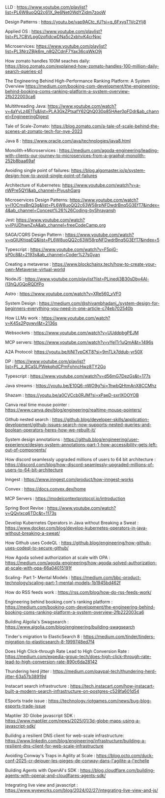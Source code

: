LLD : https://www.youtube.com/playlist?list=PL6W8uoQQ2c61X_9e6Net0WdYZidm7zooW

Design Patterns : https://youtu.be/vap9ACtc_tU?si=q_6FxysT1Vc2Ylj8

Applied OS : https://www.youtube.com/playlist?list=PL7CBVLpg0zqfIdcwDNa5c2xbhvK4crNqc

Microservices: https://www.youtube.com/playlist?list=PL3NrzZBjk6m_n8QZCdnF7Yax36cqWkO9j

How zomato handles 100M seaches daily: https://blog.zomato.com/explained-how-zomato-handles-100-million-daily-search-queries-p1

The Engineering Behind High-Performance Ranking Platform: A System Overview https://medium.com/booking-com-development/the-engineering-behind-booking-coms-ranking-platform-a-system-overview-2fb222003ca6

Multithreading Java: https://www.youtube.com/watch?v=4aYvLz4E1Ts&list=PLA3GkZPtsafY62QhQ030p85HAer0pFDdr&ab_channel=EngineeringDigest

Tale of Scale-Zomato: https://blog.zomato.com/a-tale-of-scale-behind-the-scenes-at-zomato-tech-for-nye-2023

Java 8 : https://www.oracle.com/java/technologies/java8.html

Monolith->Microservices : https://medium.com/agoda-engineering/leading-with-clients-our-journey-to-microservices-from-a-graphql-monolith-252b8baa69af

Avoiding single point of failures: https://blog.algomaster.io/p/system-design-how-to-avoid-single-point-of-failures

Architecture of Kubernetes: https://www.youtube.com/watch?v=a-nWPre5QYI&ab_channel=PiyushGarg

Microservices Design Patterns: https://www.youtube.com/watch?v=l1OCmsBnQ3g&list=PL6W8uoQQ2c63W58rpNFDwdrBnq5G3EfT7&index=4&ab_channel=Concept%26%26Coding-byShrayansh

Jest: https://www.youtube.com/watch?v=IPiUDhwnZxA&ab_channel=freeCodeCamp.org

SAGA/CQRS Design Pattern : https://www.youtube.com/watch?v=qGlUKtjqaEQ&list=PL6W8uoQQ2c63W58rpNFDwdrBnq5G3EfT7&index=5

Typescript : https://www.youtube.com/watch?v=F5pjG-sP0c8&t=2193s&ab_channel=Coder%27sGyan

Creating a metaverse : https://www.blockchainx.tech/how-to-create-your-own-Metaverse-virtual-world

NodeJS : https://www.youtube.com/playlist?list=PLinedj3B30sDby4Al-i13hQJGQoRQDfPo

Astro : https://www.youtube.com/watch?v=XRe560_vVF0

System Design : https://medium.com/@shivambhadani_/system-design-for-beginners-everything-you-need-in-one-article-c74eb702540b

How LLMs work : https://www.youtube.com/watch?v=K45s2PgywvI&t=2136s

Websockets : https://www.youtube.com/watch?v=UUddpbgPEJM

MCP servers: https://www.youtube.com/watch?v=vYelTr1uQmA&t=1496s

A2A Protocol: https://youtu.be/tiNlTvpCKT8?si=9mTLk7ddub-yr50X

DP : https://www.youtube.com/playlist?list=PL_z_8CaSLPWekqhdCPmFohncHwz8TY2Go

Typescript : https://www.youtube.com/watch?v=d56mG7DezGs&t=177s

Java streams : https://youtu.be/E10Q6-nWO9g?si=1hwbQHtmAnX8CCMhz

Shazam : https://youtu.be/a0CVCcb0RJM?si=xPaeD-sxrlXOOYOB

Canva real time mouse pointer : https://www.canva.dev/blog/engineering/realtime-mouse-pointers/

Github nested search : https://github.blog/developer-skills/application-development/github-issues-search-now-supports-nested-queries-and-boolean-operators-heres-how-we-rebuilt-it/

System design annotations : https://github.blog/engineering/user-experience/design-system-annotations-part-1-how-accessibility-gets-left-out-of-components/

How discord seamlessly upgraded millions of users to 64 bit architecture : https://discord.com/blog/how-discord-seamlessly-upgraded-millions-of-users-to-64-bit-architecture

Inngest : https://www.inngest.com/product/how-inngest-works

Convex : https://docs.convex.dev/home

MCP Servers : https://modelcontextprotocol.io/introduction

Spring Boot Revise : https://www.youtube.com/watch?v=QQvlxcq6TDc&t=1173s

Develop Kubernetes Operators in Java without Breaking a Sweat : https://www.docker.com/blog/develop-kubernetes-operators-in-java-without-breaking-a-sweat/

How Github uses CodeQL : https://github.blog/engineering/how-github-uses-codeql-to-secure-github/

How Agoda solved authorization at scale with OPA : https://medium.com/agoda-engineering/how-agoda-solved-authorization-at-scale-with-opa-66a04015191f

Scaling- Part 1- Mental Models : https://medium.com/bbc-product-technology/scaling-part-1-mental-models-1b1945bd462f

How do RSS feeds work : https://rss.com/blog/how-do-rss-feeds-work/

Engineering behind booking.com's ranking platform : https://medium.com/booking-com-development/the-engineering-behind-booking-coms-ranking-platform-a-system-overview-2fb222003ca6

Building Algolia's Swagsearch : https://www.algolia.com/blog/engineering/building-swagsearch

Tinder's migration to ElasticSearch 8 : https://medium.com/tinder/tinders-migration-to-elasticsearch-8-1999748ed7f4

Does High Click-through Rate Lead to High Conversion Rate : https://medium.com/expedia-group-tech/does-high-click-through-rate-lead-to-high-conversion-rate-890c6da28142

Thundering herd jitter : https://medium.com/paypal-tech/thundering-herd-jitter-63a57b38919d

Instacart search infrastructure : https://tech.instacart.com/how-instacart-built-a-modern-search-infrastructure-on-postgres-c528fa601d54

ESports trade issue : https://technology.riotgames.com/news/bug-blog-esports-trade-issue

Maptiler 3D Globe javascript SDK : https://www.maptiler.com/news/2025/01/3d-globe-maps-using-a-javascript-sdk/

Builidng a resilient DNS client for web-scale infrastructure: https://www.linkedin.com/blog/engineering/infrastructure/building-a-resilient-dns-client-for-web-scale-infrastructure

Avoiding Conway's Traps in Agility at Scale : https://blog.octo.com/duck-conf-2025-cr-dejouer-les-pieges-de-conway-dans-l'agilite-a-l'echelle

Building Agents with OpenAI's SDK : https://blog.cloudflare.com/building-agents-with-openai-and-cloudflares-agents-sdk/

Integrating live view and javascript : https://www.wyeworks.com/blog/2024/02/27/integrating-live-view-and-js/
